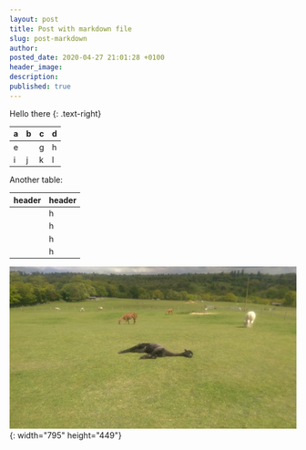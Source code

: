 ```yaml
---
layout: post
title: Post with markdown file
slug: post-markdown
author:
posted_date: 2020-04-27 21:01:28 +0100
header_image:
description:
published: true
---
```


Hello there
{: .text-right}

| a | b | c | d |
| --- | --- | --- | --- |
| e | &nbsp; | g | h |
| i | j | k | l |

Another table:

| header | header |
| --- | --- |
| &nbsp; | h |
| &nbsp; | h |
| &nbsp; | h |
| &nbsp; | h |

![Goats](/assets/media/post-markdown/imag0464.jpg "Goats"){: width="795" height="449"}